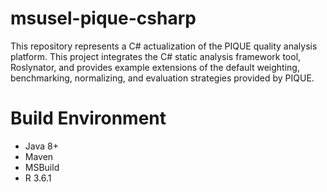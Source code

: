 # msusel-pique-csharp

This repository represents a C# actualization of the PIQUE quality analysis platform. This project integrates the C# static analysis framework tool, Roslynator, and provides example extensions of the default weighting, benchmarking, normalizing, and evaluation strategies provided by PIQUE.

# Build Environment
* Java 8+
* Maven
* MSBuild
* R 3.6.1
